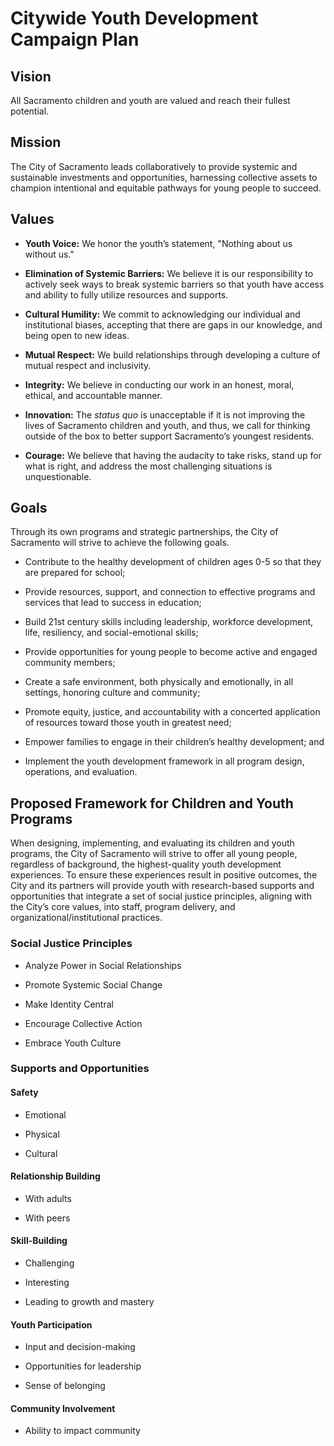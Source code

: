 # Citywide Youth Development Campaign Plan

## Vision

All Sacramento children and youth are valued and reach their fullest potential.

## Mission

The City of Sacramento leads collaboratively to provide systemic and sustainable investments and opportunities, harnessing collective assets to champion intentional and equitable pathways for young people to succeed.

## Values

* **Youth Voice:** We honor the youth’s statement, "Nothing about us without us."

* **Elimination of Systemic Barriers:** We believe it is our responsibility to actively seek ways to break systemic barriers so that youth have access and ability to fully utilize resources and supports.

* **Cultural Humility:** We commit to acknowledging our individual and institutional biases, accepting that there are gaps in our knowledge, and being open to new ideas.

* **Mutual Respect:** We build relationships through developing a culture of mutual respect and inclusivity.

* **Integrity:** We believe in conducting our work in an honest, moral, ethical, and accountable manner.

* **Innovation:** The *status quo* is unacceptable if it is not improving the lives of Sacramento children and youth, and thus, we call for thinking outside of the box to better support Sacramento’s youngest residents.

* **Courage:** We believe that having the audacity to take risks, stand up for what is right, and address the most challenging situations is unquestionable.

## Goals

Through its own programs and strategic partnerships, the City of Sacramento will strive to achieve the following goals.

* Contribute to the healthy development of children ages 0-5 so that they are prepared for school;

* Provide resources, support, and connection to effective programs and services that lead to success in education;

* Build 21st century skills including leadership, workforce development, life, resiliency, and social-emotional skills;

* Provide opportunities for young people to become active and engaged community members;

* Create a safe environment, both physically and emotionally, in all settings, honoring culture and community;

* Promote equity, justice, and accountability with a concerted application of resources toward those youth in greatest need;

* Empower families to engage in their children’s healthy development; and

* Implement the youth development framework in all program design, operations, and evaluation.

## Proposed Framework for Children and Youth Programs

When designing, implementing, and evaluating its children and youth programs, the City of Sacramento will strive to offer all young people, regardless of background, the highest-quality youth development experiences. To ensure these experiences result in positive outcomes, the City and its partners will provide youth with research-based supports and opportunities that integrate a set of social justice principles, aligning with the City’s core values, into staff, program delivery, and organizational/institutional practices.

### Social Justice Principles

* Analyze Power in Social Relationships

* Promote Systemic Social Change

* Make Identity Central

* Encourage Collective Action

* Embrace Youth Culture

### Supports and Opportunities

#### Safety

* Emotional

* Physical

* Cultural

#### Relationship Building

* With adults

* With peers

#### Skill-Building

* Challenging

* Interesting

* Leading to growth and mastery

#### Youth Participation

* Input and decision-making

* Opportunities for leadership

* Sense of belonging

#### Community Involvement

* Ability to impact community
